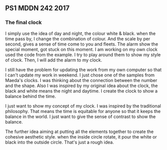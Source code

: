 ## PS1 MDDN 242 2017

### The final clock
I simply use the idea of day and night, the colour white & black. when the time pass by, I change the combination of colour. And the scale by per second, gives a sense of time come to you and fleets. The alarm show the special moment, got stuck on this moment.
I am working on my own clock used the code from the example. I try to play around them to show my style of clock. Then, I will add the alarm to my clock.

I still have the problem for updating the work from my own computer so that I can't update my work in weekend. I just chose one of the samples from Maeda's clocks. I was thinking about the connection between the number and the shape. Also I was inspired by my original idea about the clock, the black and white means the night and daytime. I create the clock to show a balance behind the time.

I just want to show my concept of my clock. I was inspired by the traditional philosophy. That means the time is equitable for anyone so that it keeps the balance in the world. I just want to give the sense of contrast to show the balance.

The further idea aiming at putting all the elements together to create the cohesive aesthetic style. when the inside circle rotate, it pour the white or black into the outside circle.
That's just a rough idea.

